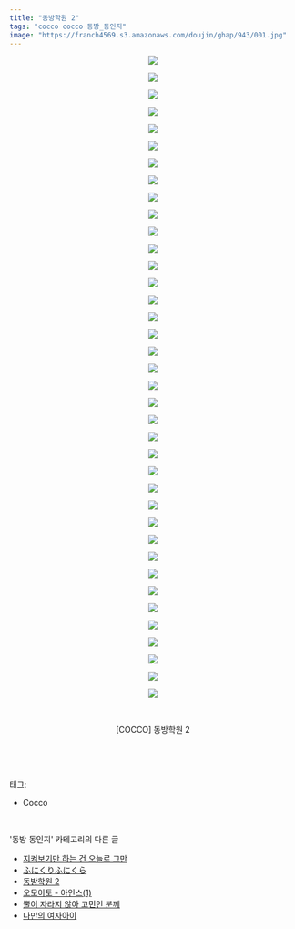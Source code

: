```yaml
---
title: "동방학원 2"
tags: "cocco cocco 동방_동인지"
image: "https://franch4569.s3.amazonaws.com/doujin/ghap/943/001.jpg"
---
```

<div class="article">
<p style="text-align: center; clear: none; float: none;"><img src="{{ site.imgserver2 }}/ghap/943/001.jpg"/></p>
<p style="text-align: center; clear: none; float: none;"><img src="{{ site.imgserver2 }}/ghap/943/002.jpg"/></p>
<p style="text-align: center; clear: none; float: none;"><img src="{{ site.imgserver2 }}/ghap/943/003.jpg"/></p>
<p style="text-align: center; clear: none; float: none;"><img src="{{ site.imgserver2 }}/ghap/943/004.jpg"/></p>
<p style="text-align: center; clear: none; float: none;"><img src="{{ site.imgserver2 }}/ghap/943/005.jpg"/></p>
<p style="text-align: center; clear: none; float: none;"><img src="{{ site.imgserver2 }}/ghap/943/006.jpg"/></p>
<p style="text-align: center; clear: none; float: none;"><img src="{{ site.imgserver2 }}/ghap/943/007.jpg"/></p>
<p style="text-align: center; clear: none; float: none;"><img src="{{ site.imgserver2 }}/ghap/943/008.jpg"/></p>
<p style="text-align: center; clear: none; float: none;"><img src="{{ site.imgserver2 }}/ghap/943/009.jpg"/></p>
<p style="text-align: center; clear: none; float: none;"><img src="{{ site.imgserver2 }}/ghap/943/010.jpg"/></p>
<p style="text-align: center; clear: none; float: none;"><img src="{{ site.imgserver2 }}/ghap/943/011.jpg"/></p>
<p style="text-align: center; clear: none; float: none;"><img src="{{ site.imgserver2 }}/ghap/943/012.jpg"/></p>
<p style="text-align: center; clear: none; float: none;"><img src="{{ site.imgserver2 }}/ghap/943/013.jpg"/></p>
<p style="text-align: center; clear: none; float: none;"><img src="{{ site.imgserver2 }}/ghap/943/014.jpg"/></p>
<p style="text-align: center; clear: none; float: none;"><img src="{{ site.imgserver2 }}/ghap/943/015.jpg"/></p>
<p style="text-align: center; clear: none; float: none;"><img src="{{ site.imgserver2 }}/ghap/943/016.jpg"/></p>
<p style="text-align: center; clear: none; float: none;"><img src="{{ site.imgserver2 }}/ghap/943/017.jpg"/></p>
<p style="text-align: center; clear: none; float: none;"><img src="{{ site.imgserver2 }}/ghap/943/018.jpg"/></p>
<p style="text-align: center; clear: none; float: none;"><img src="{{ site.imgserver2 }}/ghap/943/019.jpg"/></p>
<p style="text-align: center; clear: none; float: none;"><img src="{{ site.imgserver2 }}/ghap/943/020.jpg"/></p>
<p style="text-align: center; clear: none; float: none;"><img src="{{ site.imgserver2 }}/ghap/943/021.jpg"/></p>
<p style="text-align: center; clear: none; float: none;"><img src="{{ site.imgserver2 }}/ghap/943/022.jpg"/></p>
<p style="text-align: center; clear: none; float: none;"><img src="{{ site.imgserver2 }}/ghap/943/023.jpg"/></p>
<p style="text-align: center; clear: none; float: none;"><img src="{{ site.imgserver2 }}/ghap/943/024.jpg"/></p>
<p style="text-align: center; clear: none; float: none;"><img src="{{ site.imgserver2 }}/ghap/943/025.jpg"/></p>
<p style="text-align: center; clear: none; float: none;"><img src="{{ site.imgserver2 }}/ghap/943/026.jpg"/></p>
<p style="text-align: center; clear: none; float: none;"><img src="{{ site.imgserver2 }}/ghap/943/027.jpg"/></p>
<p style="text-align: center; clear: none; float: none;"><img src="{{ site.imgserver2 }}/ghap/943/028.jpg"/></p>
<p style="text-align: center; clear: none; float: none;"><img src="{{ site.imgserver2 }}/ghap/943/029.jpg"/></p>
<p style="text-align: center; clear: none; float: none;"><img src="{{ site.imgserver2 }}/ghap/943/030.jpg"/></p>
<p style="text-align: center; clear: none; float: none;"><img src="{{ site.imgserver2 }}/ghap/943/031.jpg"/></p>
<p style="text-align: center; clear: none; float: none;"><img src="{{ site.imgserver2 }}/ghap/943/032.jpg"/></p>
<p style="text-align: center; clear: none; float: none;"><img src="{{ site.imgserver2 }}/ghap/943/033.jpg"/></p>
<p style="text-align: center; clear: none; float: none;"><img src="{{ site.imgserver2 }}/ghap/943/034.jpg"/></p>
<p style="text-align: center; clear: none; float: none;"><img src="{{ site.imgserver2 }}/ghap/943/035.jpg"/></p>
<p style="text-align: center; clear: none; float: none;"><img src="{{ site.imgserver2 }}/ghap/943/036.jpg"/></p>
<p style="text-align: center; clear: none; float: none;"><img src="{{ site.imgserver2 }}/ghap/943/037.jpg"/></p>
<p style="text-align: center; clear: none; float: none;"><img src="{{ site.imgserver2 }}/ghap/943/038.jpg"/></p>
<p style="text-align: center; clear: none; float: none;"><br/></p>
<p style="text-align: center; clear: none; float: none;">[COCCO] 동방학원 2</p>
<p><br/></p>
</div><br/>
<div class="tagTrail">
<p>태그: </p>
<ul>
<li>Cocco</li>
</ul>
</div><br/>
<div class="another">
<p>'동방 동인지' 카테고리의 다른 글</p>
<ul>
<li><a href="/ghap_945">지켜보기만 하는 건 오늘로 그만</a></li>
<li><a href="/ghap_944">ふにくりふにくら</a></li>
<li><a href="/ghap_943">동방학원 2</a></li>
<li><a href="/ghap_942">오모이토 - 아인스(1)</a></li>
<li><a href="/ghap_941">뿔이 자라지 않아 고민인 분께</a></li>
<li><a href="/ghap_940">나만의 여자아이</a></li>
</ul>
</div><br/>
<div class="cb_module cb_fluid">
<div class="cb_wrt cb_profile">
</div><!-- commentList close -->
</div><br/>
